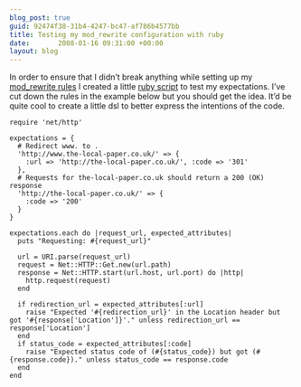 ```yaml
---
blog_post: true
guid: 92474f38-31b4-4247-bc47-af786b4577bb
title: Testing my mod_rewrite configuration with ruby
date:       2008-01-16 09:31:00 +00:00
layout: blog
---
```


In order to ensure that I didn’t break anything while setting up my
[mod\_rewrite rules](/blog/2008-01-16-chris-1-mod_rewrite-0-muhahahaha)
I created a little [ruby
script](http://chrisroos.googlecode.com/svn/trunk/the-local-paper/apache_test.rb)
to test my expectations. I’ve cut down the rules in the example below
but you should get the idea. It’d be quite cool to create a little dsl
to better express the intentions of the code.

``` code
require 'net/http'

expectations = {
  # Redirect www. to .
  'http://www.the-local-paper.co.uk/' => {
    :url => 'http://the-local-paper.co.uk/', :code => '301'
  },
  # Requests for the-local-paper.co.uk should return a 200 (OK) response
  'http://the-local-paper.co.uk/' => {
    :code => '200'
  }
}

expectations.each do |request_url, expected_attributes|
  puts "Requesting: #{request_url}"

  url = URI.parse(request_url)
  request = Net::HTTP::Get.new(url.path)
  response = Net::HTTP.start(url.host, url.port) do |http|
    http.request(request)
  end

  if redirection_url = expected_attributes[:url]
    raise "Expected '#{redirection_url}' in the Location header but got '#{response['Location']}'." unless redirection_url == response['Location']
  end
  if status_code = expected_attributes[:code]
    raise "Expected status code of (#{status_code}) but got (#{response.code})." unless status_code == response.code
  end
end
```
